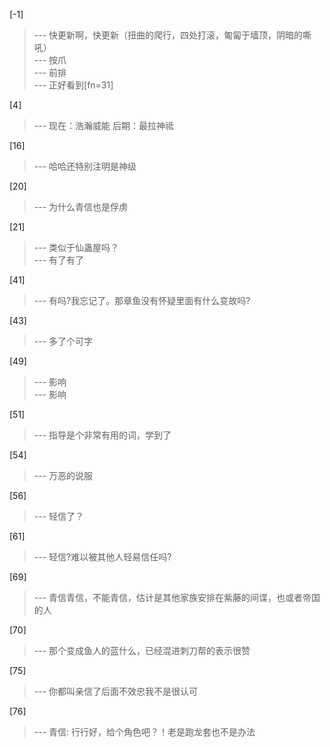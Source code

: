 
[-1] 
>--- 快更新啊，快更新（扭曲的爬行，四处打滚，匍匐于墙顶，阴暗的嘶吼）<br>
>--- 按爪<br>
>--- 前排<br>
>--- 正好看到[fn=31]<br>

[4] 
>--- 现在：浩瀚威能
后期：最拉神祗<br>

[16] 
>--- 哈哈还特别注明是神级<br>

[20] 
>--- 为什么青信也是俘虏<br>

[21] 
>--- 类似于仙蛊屋吗？<br>
>--- 有了有了<br>

[41] 
>--- 有吗?我忘记了。那章鱼没有怀疑里面有什么变故吗?<br>

[43] 
>--- 多了个可字<br>

[49] 
>--- 影响<br>
>--- 影响<br>

[51] 
>--- 指导是个非常有用的词，学到了<br>

[54] 
>--- 万恶的说服<br>

[56] 
>--- 轻信了？<br>

[61] 
>--- 轻信?难以被其他人轻易信任吗?<br>

[69] 
>--- 青信青信，不能青信，估计是其他家族安排在紫藤的间谍，也或者帝国的人<br>

[70] 
>--- 那个变成鱼人的蓝什么，已经混进刺刀帮的表示很赞<br>

[75] 
>--- 你都叫亲信了后面不效忠我不是很认可<br>

[76] 
>--- 青信:  行行好，给个角色吧？！老是跑龙套也不是办法<br>
